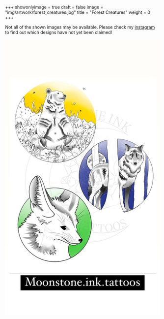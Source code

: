 +++
showonlyimage = true
draft = false
image = "img/artwork/forest_creatures.jpg"
title = "Forest Creatures"
weight = 0
+++

Not all of the shown images may be available. Please check my [instagram](https://www.instagram.com/moonstone.ink.tattoos)
to find out which designs have not yet been claimed!

![image](/img/artwork/forest_creatures.jpg)

